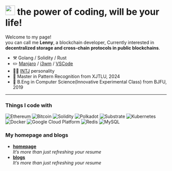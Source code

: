 <h1><img src="https://emojis.slackmojis.com/emojis/images/1531849430/4246/blob-sunglasses.gif?1531849430" width="30"/> the power of coding, will be your life!   </h1>


<p>Welcome to my page! </br>you can call me <b>Lenny</b>, a blockchain developer, Currently interested in <b>decentralized storage and cross-chain protocols in public blockchains</b>.







-   :hammer_and_pick: Golang / Solidity / Rust
-   :pencil2: [Manjaro](https://manjaro.org/) / [i3wm](https://i3wm.org/) / [VSCode](https://code.visualstudio.com/) 
-   :man_scientist: [INTJ](https://www.16personalities.com/intj-personality) personality
-   :seedling: Master in Pattern Recognition from XJTLU, 2024
-   :seedling: B.Eng in Computer Science(Innovative Experimental Class) from BJFU, 2019

---




<h3>Things I code with</h3>
<p>
  <img alt="Ethereum" src="https://img.shields.io/badge/-Ethereum-3C3C3D?style=plastic&logo=ethereum&logoColor=white" />
	<img alt="Bitcoin" src="https://img.shields.io/badge/-Bitcoin-F7931A?style=plastic&logo=bitcoin&logoColor=white" />
	
  <img alt="Solidity" src="https://img.shields.io/badge/-Solidity-363636?style=plastic&logo=solidity&logoColor=white" />
  <img alt="Polkadot" src="https://img.shields.io/badge/-Polkadot-E6007A?style=plastic&logo=polkadot&logoColor=white" />
  <img alt="Substrate" src="https://img.shields.io/badge/-Parity%20Substrate-282828?style=plastic&logo=parity-substrate&logoColor=white" />
	
	
  <img alt="Kubernetes" src="https://img.shields.io/badge/-Kubernetes-326CE5?style=plastic&logo=kubernetes&logoColor=white" /> 
	
  <img alt="Docker" src="https://img.shields.io/badge/-Docker-46a2f1?style=plastic&logo=docker&logoColor=white" />
	

  <img alt="Google Cloud Platform" src="https://img.shields.io/badge/-Google_Cloud_Platform-1a73e8?style=plastic&logo=google-cloud&logoColor=white" />
	
  <img alt="Redis" src="https://img.shields.io/badge/-Redis-DC382D?style=plastic&logo=redis&logoColor=white" />
	
  <img alt="MySQL" src="https://img.shields.io/badge/-MySQL-4479A1?style=plastic&logo=mysql&logoColor=white" />
</p>





	  
  </tbody>
</table>












<h3>My homepage and blogs</h3>
<ul>

  <li><a href="https://medium.com/better-programming/how-to-take-care-of-your-personal-branding-as-a-programmer-2d3aeba56cb9"><b> homepage </b></a><br/><i>It’s more than just refreshing your resume</i></li>
	
<li><a href="https://medium.com/better-programming/how-to-take-care-of-your-personal-branding-as-a-programmer-2d3aeba56cb9"><b> blogs </b></a><br/><i>It’s more than just refreshing your resume</i></li>

</ul>
